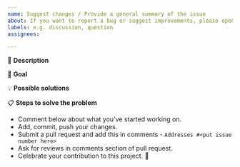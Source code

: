 ```yaml
---
name: Suggest changes / Provide a general summary of the issue
about: If you want to report a bug or suggest improvements, please open an issue.
labels: e.g. discussion, question
assignees: 

---
```


📄 **Description**
<!--- Provide a detailed description of the change or addition you are proposing -->
<!--- If it is a feature or a bug, what problem is it solving-->
<!--- Add a screenshot if applicable-->

🎯 **Goal**
<!--- Why is this change important to you? How would you use it? -->
<!--- How can it benefit other users? -->

💡 **Possible solutions**
<!--- Not obligatory, but suggest an idea for implementing addition or change -->

📋  **Steps to solve the problem**

*   Comment below about what you've started working on.
*   Add, commit, push your changes.
*   Submit a pull request and add this in comments - `Addresses #<put issue number here>`
*   Ask for reviews in comments section of pull request.
*   Celebrate your contribution to this project. 🎉
